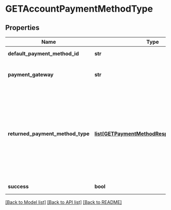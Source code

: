 # GETAccountPaymentMethodType

## Properties
Name | Type | Description | Notes
------------ | ------------- | ------------- | -------------
**default_payment_method_id** | **str** | ID of the default payment method for the account.  | [optional] 
**payment_gateway** | **str** | The name of the payment gateway instance. If null or left unassigned, the Account will use the Default Gateway.  | [optional] 
**returned_payment_method_type** | [**list[GETPaymentMethodResponseForAccount]**](GETPaymentMethodResponseForAccount.md) | Container for a specific type of payment method on the customer account. For example, &#x60;creditcard&#x60;, &#x60;debitcard&#x60;, &#x60;creditcardreferencetransaction&#x60;, &#x60;ach&#x60;, etc. Each &#x60;returnedPaymentMethodType&#x60; array contains one or more payment methods of that payment method type.  **Note:** The response could return more than one payment method type arrays. See **Response samples** as an example.  | [optional] 
**success** | **bool** | Returns &#x60;true&#x60; if the request was processed successfully.  | [optional] 

[[Back to Model list]](../README.md#documentation-for-models) [[Back to API list]](../README.md#documentation-for-api-endpoints) [[Back to README]](../README.md)


